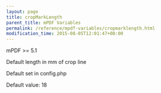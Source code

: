 ```yaml
---
layout: page
title: cropMarkLength
parent_title: mPDF Variables
permalink: /reference/mpdf-variables/cropmarklength.html
modification_time: 2015-08-05T12:01:47+00:00
---
```


mPDF >= 5.1

Default length in mm of crop line

Default set in config.php

Default value: 18

